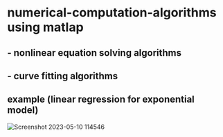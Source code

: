 # numerical-computation-algorithms using matlap

## - nonlinear equation solving algorithms
## - curve fitting algorithms


## example (linear regression for exponential model)
![Screenshot 2023-05-10 114546](https://github.com/kiro6/numerical-computation-algorithms/assets/57776872/2c37284e-8052-489c-8146-1027cf8758f5)
